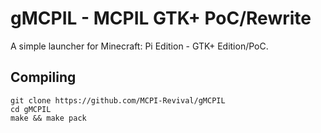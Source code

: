 # gMCPIL - MCPIL GTK+ PoC/Rewrite
A simple launcher for Minecraft: Pi Edition - GTK+ Edition/PoC.

## Compiling
```
git clone https://github.com/MCPI-Revival/gMCPIL
cd gMCPIL
make && make pack
